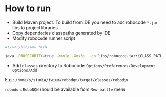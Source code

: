 # How to run

* Build Maven project. To build from IDE you need to add robocode `*.jar` libs to project libraries
* Copy dependecies classpaths generated by IDE
* Modify robocode runner script

```bash
#!/usr/bin/env bash

java -DNOSECURITY=true -Xmn1g -Xmx3g  -cp libs/robocode.jar:{CLASS_PATH_HERE} -XX:+IgnoreUnrecognizedVMOptions "--add-opens=java.base/sun.net.www.protocol.jar=ALL-UNNAMED" "--add-opens=java.base/java.lang.reflect=ALL-UNNAMED" "--add-opens=java.desktop/javax.swing.text=ALL-UNNAMED" "--add-opens=java.desktop/sun.awt=ALL-UNNAMED" robocode.Robocode $*
```

* Add `classes` directory to Robocode:
`Options/Preferences/Development Options/Add`

E.g.: `/home/s/studia/iwium/robodqn/target/classes/robodqn`

`robodqn.RoboDQN` should be available from `New battle` menu
